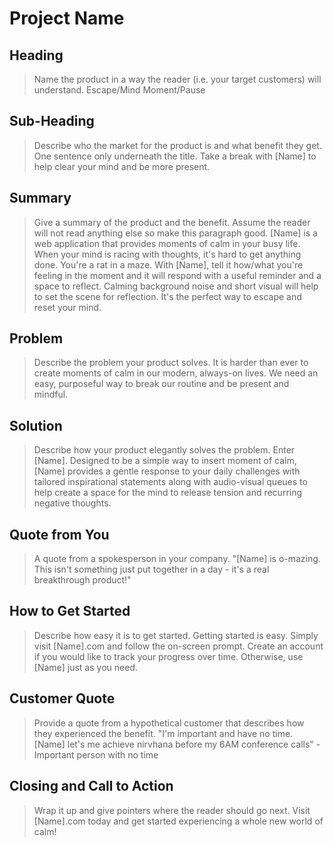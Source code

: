 # Project Name #

<!-- 
> This material was originally posted [here](http://www.quora.com/What-is-Amazons-approach-to-product-development-and-product-management). It is reproduced here for posterities sake.

There is an approach called "working backwards" that is widely used at Amazon. They work backwards from the customer, rather than starting with an idea for a product and trying to bolt customers onto it. While working backwards can be applied to any specific product decision, using this approach is especially important when developing new products or features.

For new initiatives a product manager typically starts by writing an internal press release announcing the finished product. The target audience for the press release is the new/updated product's customers, which can be retail customers or internal users of a tool or technology. Internal press releases are centered around the customer problem, how current solutions (internal or external) fail, and how the new product will blow away existing solutions.

If the benefits listed don't sound very interesting or exciting to customers, then perhaps they're not (and shouldn't be built). Instead, the product manager should keep iterating on the press release until they've come up with benefits that actually sound like benefits. Iterating on a press release is a lot less expensive than iterating on the product itself (and quicker!).

If the press release is more than a page and a half, it is probably too long. Keep it simple. 3-4 sentences for most paragraphs. Cut out the fat. Don't make it into a spec. You can accompany the press release with a FAQ that answers all of the other business or execution questions so the press release can stay focused on what the customer gets. My rule of thumb is that if the press release is hard to write, then the product is probably going to suck. Keep working at it until the outline for each paragraph flows. 

Oh, and I also like to write press-releases in what I call "Oprah-speak" for mainstream consumer products. Imagine you're sitting on Oprah's couch and have just explained the product to her, and then you listen as she explains it to her audience. That's "Oprah-speak", not "Geek-speak".

Once the project moves into development, the press release can be used as a touchstone; a guiding light. The product team can ask themselves, "Are we building what is in the press release?" If they find they're spending time building things that aren't in the press release (overbuilding), they need to ask themselves why. This keeps product development focused on achieving the customer benefits and not building extraneous stuff that takes longer to build, takes resources to maintain, and doesn't provide real customer benefit (at least not enough to warrant inclusion in the press release).
 -->
 
## Heading ##
  > Name the product in a way the reader (i.e. your target customers) will understand.
  Escape/Mind Moment/Pause

## Sub-Heading ##
  > Describe who the market for the product is and what benefit they get. One sentence only underneath the title.
  Take a break with [Name] to help clear your mind and be more present.

## Summary ##
  > Give a summary of the product and the benefit. Assume the reader will not read anything else so make this paragraph good.
  [Name] is a web application that provides moments of calm in your busy life. When your mind is racing with thoughts, it's hard to get anything done. You're a rat in a maze. With [Name], tell it how/what you're feeling in the moment and it will respond with a useful reminder and a space to reflect. Calming background noise and short visual will help to set the scene for reflection. It's the perfect way to escape and reset your mind.


## Problem ##
  > Describe the problem your product solves.
  It is harder than ever to create moments of calm in our modern, always-on lives. We need an easy, purposeful way to break our routine and be present and mindful.

## Solution ##
  > Describe how your product elegantly solves the problem.
  Enter [Name]. Designed to be a simple way to insert moment of calm, [Name] provides a gentle response to your daily challenges with tailored inspirational statements along with audio-visual queues to help create a space for the mind to release tension and recurring negative thoughts.

## Quote from You ##
  > A quote from a spokesperson in your company.
  "[Name] is o-mazing. This isn't something just put together in a day - it's a real breakthrough product!"

## How to Get Started ##
  > Describe how easy it is to get started.
  Getting started is easy. Simply visit [Name].com and follow the on-screen prompt. Create an account if you would like to track your progress over time. Otherwise, use [Name] just as you need.


## Customer Quote ##
  > Provide a quote from a hypothetical customer that describes how they experienced the benefit.
  "I'm important and have no time. [Name] let's me achieve nirvhana before my 6AM conference calls" - Important person with no time

## Closing and Call to Action ##
  > Wrap it up and give pointers where the reader should go next.
  Visit [Name].com today and get started experiencing a whole new world of calm!
